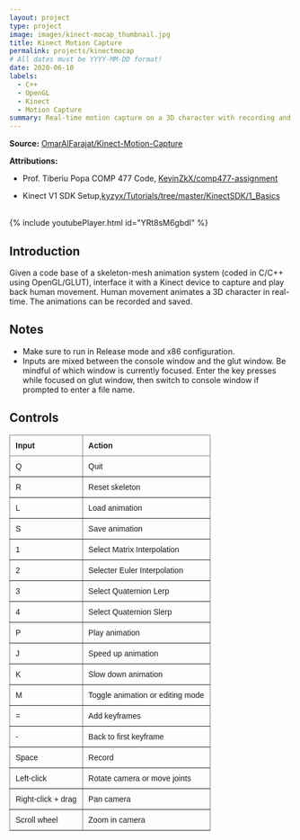 ```yaml
---
layout: project
type: project
image: images/kinect-mocap_thumbnail.jpg
title: Kinect Motion Capture
permalink: projects/kinectmocap
# All dates must be YYYY-MM-DD format!
date: 2020-06-10
labels:
  - C++
  - OpenGL
  - Kinect
  - Motion Capture
summary: Real-time motion capture on a 3D character with recording and playback.
---
```

**Source:** <a href="https://github.com/OmarAlFarajat/Kinect-Motion-Capture"><i class="large github icon"></i>OmarAlFarajat/Kinect-Motion-Capture</a>  

**Attributions:**
- Prof. Tiberiu Popa COMP 477 Code, <a href="https://github.com/KevinZkX/comp477-assignment"><i class="large github icon"></i>KevinZkX/comp477-assignment</a>  

- Kinect V1 SDK Setup,<a href="https://github.com/kyzyx/Tutorials/tree/master/KinectSDK/1_Basics"><i class="large github icon"></i>kyzyx/Tutorials/tree/master/KinectSDK/1_Basics</a>  

<br>
{% include youtubePlayer.html id="YRt8sM6gbdI" %}  
<br>

## Introduction
Given a code base of a skeleton-mesh animation system (coded in C/C++ using OpenGL/GLUT), interface it with a Kinect device to capture and play back human movement. Human movement animates a 3D character in real-time. The animations can be recorded and saved. 

## Notes
- Make sure to run in Release mode and x86 configuration.
- Inputs are mixed between the console window and the glut window. Be mindful of which window is currently focused. Enter the key presses while focused on glut window, then switch to console window if prompted to enter a file name.

## Controls
<style type="text/css">
.tg  {border-collapse:collapse;border-spacing:0;}
.tg td{border-color:black;border-style:solid;border-width:1px;font-family:Arial, sans-serif;font-size:14px;
  overflow:hidden;padding:10px 10px;word-break:normal;}
.tg th{border-color:black;border-style:solid;border-width:1px;font-family:Arial, sans-serif;font-size:14px;
  font-weight:normal;overflow:hidden;padding:10px 10px;word-break:normal;}
.tg .tg-fymr{border-color:inherit;font-weight:bold;text-align:left;vertical-align:top}
.tg .tg-0pky{border-color:inherit;text-align:left;vertical-align:top}
</style>
<table class="tg">
<thead>
  <tr>
    <th class="tg-fymr">Input</th>
    <th class="tg-fymr">Action</th>
  </tr>
</thead>
<tbody>
  <tr>
    <td class="tg-0pky">Q</td>
    <td class="tg-0pky">Quit</td>
  </tr>
  <tr>
    <td class="tg-0pky">R</td>
    <td class="tg-0pky">Reset skeleton</td>
  </tr>
  <tr>
    <td class="tg-0pky">L</td>
    <td class="tg-0pky">Load animation</td>
  </tr>
  <tr>
    <td class="tg-0pky">S</td>
    <td class="tg-0pky">Save animation</td>
  </tr>
  <tr>
    <td class="tg-0pky">1</td>
    <td class="tg-0pky">Select Matrix Interpolation</td>
  </tr>
  <tr>
    <td class="tg-0pky">2</td>
    <td class="tg-0pky">Selecter Euler Interpolation</td>
  </tr>
  <tr>
    <td class="tg-0pky">3</td>
    <td class="tg-0pky">Select Quaternion Lerp</td>
  </tr>
  <tr>
    <td class="tg-0pky">4</td>
    <td class="tg-0pky">Select Quaternion Slerp</td>
  </tr>
  <tr>
    <td class="tg-0pky">P</td>
    <td class="tg-0pky">Play animation</td>
  </tr>
  <tr>
    <td class="tg-0pky">J</td>
    <td class="tg-0pky">Speed up animation</td>
  </tr>
  <tr>
    <td class="tg-0pky">K</td>
    <td class="tg-0pky">Slow down animation</td>
  </tr>
  <tr>
    <td class="tg-0pky">M</td>
    <td class="tg-0pky">Toggle animation or editing mode</td>
  </tr>
  <tr>
    <td class="tg-0pky">=</td>
    <td class="tg-0pky">Add keyframes</td>
  </tr>
  <tr>
    <td class="tg-0pky">-</td>
    <td class="tg-0pky">Back to first keyframe</td>
  </tr>
  <tr>
    <td class="tg-0pky">Space</td>
    <td class="tg-0pky">Record</td>
  </tr>
  <tr>
    <td class="tg-0pky">Left-click</td>
    <td class="tg-0pky">Rotate camera or move joints</td>
  </tr>
  <tr>
    <td class="tg-0pky">Right-click + drag</td>
    <td class="tg-0pky">Pan camera</td>
  </tr>
  <tr>
    <td class="tg-0pky">Scroll wheel</td>
    <td class="tg-0pky">Zoom in camera</td>
  </tr>
</tbody>
</table>